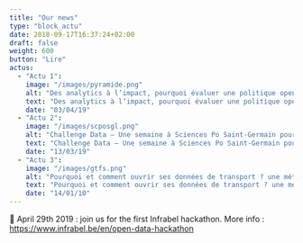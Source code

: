 ```yaml
---
title: "Our news"
type: "block_actu"
date: 2018-09-17T16:37:24+02:00
draft: false
weight: 600
button: "Lire"
actus:
  - "Actu 1":
    image: "/images/pyramide.png"
    alt: "Des analytics à l’impact, pourquoi évaluer une politique open data ?"
    text: "Des analytics à l’impact, pourquoi évaluer une politique open data ?"
    date: "03/04/19"
  - "Actu 2":
    image: "/images/scposgl.png"
    alt: "Challenge Data — Une semaine à Sciences Po Saint-Germain pour concevoir des usages autour de données ouvertes !"
    text: "Challenge Data — Une semaine à Sciences Po Saint-Germain pour concevoir des usages autour de données ouvertes !"
    date: "13/03/19"
  - "Actu 3":
    image: "/images/gtfs.png"
    alt: "Pourquoi et comment ouvrir ses données de transport ? une méthode simple en 3 étapes"
    text: "Pourquoi et comment ouvrir ses données de transport ? une méthode simple en 3 étapes"
    date: "14/01/10"
---
```


📆 April 29th 2019 : join us for the first Infrabel hackathon. More info : https://www.infrabel.be/en/open-data-hackathon
